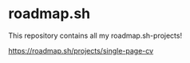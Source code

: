 # roadmap.sh
This repository contains all my roadmap.sh-projects!

https://roadmap.sh/projects/single-page-cv